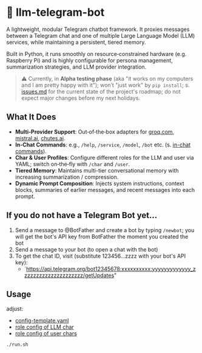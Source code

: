 # 🤖 llm-telegram-bot

A lightweight, modular Telegram chatbot framework. It proxies messages between a Telegram chat and one of multiple Large Language Model (LLM) services, while maintaining a persistent, tiered memory.

Built in Python, it runs smoothly on resource‑constrained hardware (e.g. Raspberry Pi) and is highly configurable for persona management, summarization strategies, and LLM provider integration.

> ⚠️ Currently, in **Alpha testing phase** (aka "it works on my computers and I am pretty happy with it"); won’t "just work" by `pip install`; s. [issues.md](/issues.md) for the current state of the project's roadmap; do not expect major changes before my next holidays.

## What It Does

- **Multi‑Provider Support**: Out‑of‑the‑box adapters for [groq.com](https://console.groq.com/docs/models), [mistral.ai](https://docs.mistral.ai/getting-started/models/models_overview/), [chutes.ai](https://chutes.ai/app?type=llm).
- **In‑Chat Commands**: e.g., `/help`, `/service`, `/model`, `/bot` etc. (s. [in-chat commands](/config/commands.yaml)).
- **Char & User Profiles**: Configure different roles for the LLM and user via YAML; switch on‑the‑fly with `/char` and `/user`.
- **Tiered Memory**: Maintains multi-tier conversational memory with increasing summarization / compression.
- **Dynamic Prompt Composition**: Injects system instructions, context blocks, summaries of earlier messages, and recent messages into each prompt.

## If you do not have a Telegram Bot yet...

1. Send a message to @BotFather and create a bot by typing `/newbot`; you will get the bot's API key from BotFather the moment you created the bot
2. Send a message to your bot (to open a chat with the bot)
3. To get the chat ID, visit (substitute 123456...zzzz with your bot's API key):
   - `https://api.telegram.org/bot12345678:xxxxxxxxxx:yyyyyyyyyyyyy_zzzzzzzzzzzzzzzzzzzzz/getUpdates"

## Usage

adjust:

- [config-template.yaml](/config/config-template.yaml)
- [role config of LLM char](config/chars/char_template.yaml)
- [role config of user chars](/config/users/user_template.yaml)

```bash
./run.sh
```
